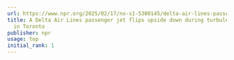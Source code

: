 ```yaml
---
url: https://www.npr.org/2025/02/17/nx-s1-5300145/delta-air-lines-passenger-jet-turbulent-landing-toronto
title: A Delta Air Lines passenger jet flips upside down during turbulent landing
  in Toronto
publisher: npr
usage: top
initial_rank: 1
---
```

